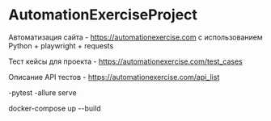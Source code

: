 # AutomationExerciseProject

Автоматизация сайта - https://automationexercise.com с использованием Python + playwright + requests

Тест кейсы для проекта - https://automationexercise.com/test_cases

Описание API тестов - https://automationexercise.com/api_list



-pytest
-allure serve

docker-compose up --build
